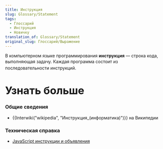 ```yaml
---
title: Инструкция
slug: Glossary/Statement
tags:
  - Глоссарий
  - Инструкция
  - Новичку
translation_of: Glossary/Statement
original_slug: Глоссарий/Выражение
---
```

В компьютерном языке программирования **инструкция** — строка кода, выполняющая задачу. <span style="line-height: 1.5;">Каждая программа состоит из последовательности инструкций.</span>

<h2 id="Узнать_больше" style="line-height: 30px; font-size: 2.14285714285714rem;">Узнать больше</h2>

### Общие сведения

- {{Interwiki("wikipedia", "Инструкция_(информатика)")}} на Википедии

### Техническая справка

- [JavaScript инструкции и объявления](/ru/docs/Web/JavaScript/Reference/Statements)

<!---->
